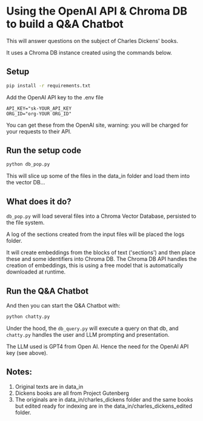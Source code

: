 # Using the OpenAI API & Chroma DB to build a Q&A Chatbot

This will answer questions on the subject of Charles Dickens' books.

It uses a Chroma DB instance created using the commands below.

## Setup

```bash
pip install -r requirements.txt
```

Add the OpenAI API key to the .env file
```
API_KEY="sk-YOUR_API_KEY
ORG_ID="org-YOUR ORG_ID"
```
You can get these from the OpenAI site, warning: you will be charged for your requests to their API.

## Run the setup code

```bash
python db_pop.py
```

This will slice up some of the files in the data_in folder and load them into the vector DB...

## What does it do?

`db_pop.py` will load several files into a Chroma Vector Database, persisted to the file system.

A log of the sections created from the input files will be placed the logs folder.

It will create embeddings from the blocks of text ('sections') and then place these and some identifiers into Chroma DB. The Chroma DB API handles the creation of embeddings, this is using a free model that is automatically downloaded at runtime. 

## Run the Q&A Chatbot
And then you can start the Q&A Chatbot with:

```bash
python chatty.py
```

Under the hood, the `db_query.py` will execute a query on that db, and `chatty.py` handles the user and LLM prompting and presentation.

The LLM used is GPT4 from Open AI. Hence the need for the OpenAI API key (see above).

## Notes:

1. Original texts are in data_in
2. Dickens books are all from Project Gutenberg
3. The originals are in data_in/charles_dickens folder and the same books but edited ready for indexing are in the data_in/charles_dickens_edited folder.
